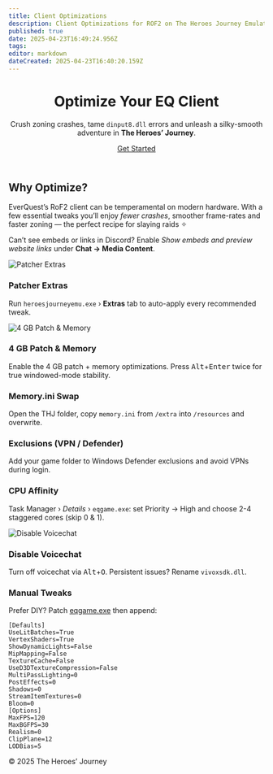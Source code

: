 ```yaml
---
title: Client Optimizations
description: Client Optimizations for ROF2 on The Heroes Journey Emulator
published: true
date: 2025-04-23T16:49:24.956Z
tags: 
editor: markdown
dateCreated: 2025-04-23T16:40:20.159Z
---
```


<!-- =====================================================
  CONTENT TAB (Markdown / HTML)
  Copy **only** this block into the “Content” editor inside Wiki.js
===================================================== -->

<!-- Hero Banner -->
<header class="thj-hero" id="top">
  <div class="thj-hero__inner">
    <h1>Optimize Your EQ&nbsp;Client</h1>
    <p>Crush zoning crashes, tame <code>dinput8.dll</code> errors and unleash a silky-smooth adventure in <strong>The&nbsp;Heroes’ Journey</strong>.</p>
    <a href="#get-started" class="thj-btn thj-btn--primary">Get&nbsp;Started</a>
  </div>
</header>

<!-- Intro -->
<section id="get-started" class="thj-section thj-section--narrow">
  <h2>Why Optimize?</h2>
  <p>EverQuest’s RoF2 client can be temperamental on modern hardware. With a few essential tweaks you’ll enjoy <em>fewer crashes</em>, smoother frame-rates and faster zoning — the perfect recipe for slaying raids ✧</p>
  <p class="thj-note">Can’t see embeds or links in Discord? Enable <em>Show embeds and preview website links</em> under <strong>Chat → Media Content</strong>.</p>
</section>

<!-- Card Grid -->
<section class="thj-card-grid">
  <article class="thj-card">
    <img src="https://iili.io/3RtzJ4e.jpg" alt="Patcher Extras" loading="lazy">
    <h3>Patcher Extras</h3>
    <p>Run <code>heroesjourneyemu.exe</code> &rsaquo; <strong>Extras</strong> tab to auto-apply every recommended tweak.</p>
  </article>

  <article class="thj-card">
    <img src="https://iili.io/3Rtur9s.png" alt="4 GB Patch &amp; Memory" loading="lazy">
    <h3>4 GB Patch &amp; Memory</h3>
    <p>Enable the 4 GB patch + memory optimizations. Press <kbd>Alt</kbd>+<kbd>Enter</kbd> twice for true windowed-mode stability.</p>
  </article>

  <article class="thj-card">
    <h3>Memory.ini Swap</h3>
    <p>Open the THJ folder, copy <code>memory.ini</code> from <code>/extra</code> into <code>/resources</code> and overwrite.</p>
  </article>

  <article class="thj-card">
    <h3>Exclusions (VPN / Defender)</h3>
    <p>Add your game folder to Windows Defender exclusions and avoid VPNs during login.</p>
  </article>

  <article class="thj-card">
    <h3>CPU Affinity</h3>
    <p>Task Manager &rsaquo; <em>Details</em> &rsaquo; <code>eqgame.exe</code>: set Priority → High and choose 2-4 staggered cores (skip 0 &amp; 1).</p>
  </article>

  <article class="thj-card">
    <img src="https://iili.io/3RDaaXs.png" alt="Disable Voicechat" loading="lazy">
    <h3>Disable Voicechat</h3>
    <p>Turn off voicechat via <kbd>Alt</kbd>+<kbd>O</kbd>. Persistent issues? Rename <code>vivoxsdk.dll</code>.</p>
  </article>

  <article class="thj-card thj-card--wide">
    <h3>Manual Tweaks</h3>
    <p>Prefer DIY? Patch <a href="https://ntcore.com/4gb-patch/" target="_blank" rel="noreferrer">eqgame.exe</a> then append:</p>

```
[Defaults]
UseLitBatches=True
VertexShaders=True
ShowDynamicLights=False
MipMapping=False
TextureCache=False
UseD3DTextureCompression=False
MultiPassLighting=0
PostEffects=0
Shadows=0
StreamItemTextures=0
Bloom=0
[Options]
MaxFPS=120
MaxBGFPS=30
Realism=0
ClipPlane=12
LODBias=5
```
  </article>
</section>

<footer class="thj-footer">© 2025 The Heroes’ Journey</footer>